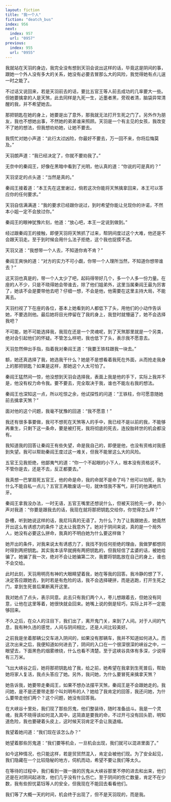 ```yaml
---
layout: fiction
title: "我一个人"
fiction: "deatch_bus"
index: 956
next:
  index: 957
  url: "0957"
previous:
  index: 955
  url: "0955"
---
```

我就站在天羽的身边，我完全没有想到天羽会说出这样的话，毕竟这是阴间的事，跟她一个外人没有多大的关系，她没有必要去冒那么大的风险，我觉得她有点儿逞一时之能了。

不过话又说回来，若是天羽前去的话，要比五官王等人前去成功的几率要大一些。但她要擒拿的人是天煞，此去同样是九死一生，近墨者黑，旁观者清，脑袋异常清醒的我，并不希望她去。

那把钥匙在她的身上，她要是出了意外，那我就无法打开生死之门了。另外作为朋友，我也不想她出事，不然她的弟弟谁来照顾。天羽是一个有主见的女孩，我改变不了她的想法，但我想劝劝她，让她不要去。

我慌忙对她小声道：“此行太过凶险，你最好不要去，万一回不来，你将后悔莫及。”

天羽朗声道：“我已经决定了，你就不要劝我了。”

无奈中的秦阎王，好像在黑暗中看到了光明，他认真的道：“你说的可是真的？”

天羽坚定的点头道：“当然是真的。”

秦阎王接着道：“本王先在这里谢过，倘若这次你能将天煞擒拿回来，本王可以答应你的任何要求。”

天羽自信满满道：“我的要求已经跟你说过，到时希望你能让兑现你的许诺，不然本小姐一定不会放过你。”

秦阎王的眼神犹豫片刻，他道：“放心吧，本王一定说到做到。”

经过跟秦阎王的接触，即便天羽将天煞抓了过来，帮阴间度过这个大难，他还是不会跟天羽走。至于到时候会用什么法子拒绝，这个我也捉摸不透。

天羽又道：“我想带一个人去，不知道你肯不肯？”

秦阎王爽快的道：“对方的实力不可小觑，你带一个人理所当然，不知道你想带谁去？”

这天羽也真是的，带一个人太少了吧，起码得带好几个，多一个人多一份力量。在座的人不少，只是不晓得她会带谁去，除了他们姐弟外，这里当属秦阎王最为厉害了，她该不会是要带他去吧？仔细一想，不会是他，他需要在这里主持大局，不能离去。

天羽扫视了下在座的各位，基本上她看到的人都低下了头，用他们的小动作告诉她，不要选则他。最后她将目光停留在了我的身上，我登时就懵逼了，她不会选择我吧？

不可能，她不可能选择我，我现在还是一个灵魂呢，到了天煞那里就是一个另类，绝对会引起他们的怀疑。不管怎么样吧，我也低下了头，表示我不愿意去。

天羽忽然伸出手指，指着我对秦阎王道：“我要王铁柱跟我一块去。”

额，她还真选择了我，她选我干什么？她是不是想看着我死在外面，从而抢走我身上的那把钥匙？如果是这样，那她这个人太可怕了。

秦阎王猛然间一惊，他没想到天羽会选择我，表面上我是他的手下，实际上我并不是，他没有权力命令我。要不要去，完全取决于我，谁也不能左右我的想法。

秦阎王也深知这一点，所以吃惊之余，他试探性的问道：“王铁柱，你可愿意随她前去擒拿天煞？”

面对他的这个问题，我毫不犹豫的回道：“我不愿意！”

我还有很多事要做，我可不想死在天煞等人的手中，我已经不是以前的我，不能够再重生，只剩下这一条命，要是被打死，我将彻底的死去，连投胎转世的机会都没有。

我知道我的回答让秦阎王有些失望，命是我自己的，即便是他，也没有资格对我感到失望。我可以帮助秦阎王度过这一难关，但我不能冒这么大的风险。

五官王见我拒绝，他鄙夷气的道：“你一个不起眼的小下人，根本没有资格说不，不管你是去，还是不去，反正都要去。”

我真想一巴掌扇死五官王，他的命是命，我的命就不是命了吗？他可以怕死，我为什么不能自私一点儿？五官王再敢废话一句，就休怪我不客气，非打的他满地爪牙。

秦阎王拿我没办法，一时无语，五官王嘴里还想说什么，但被天羽抢先一步，她小声对我道：“你要是跟我去的话，我现在就将那把钥匙交给你，你觉得怎么样？”

卧槽，听到她说这样的话，我尼玛真的无语了。为什么？为了让我跟她去，她竟然开出这么有诱惑力的条件？这太让我意外了。她对于阴间来说，真的是一个局外人，她没有必要这么拼命，我真的不明白她为什么要这样做？

她开出的条件，对我来说太有诱惑力了，我找不到任何拒绝的理由，我做梦都想同时得到两把钥匙。其实我本该早就拥有两把钥匙的，但我轻信了孟婆的话，被她给骗了。她骗了我一次，绝对不会让她骗第二次，我要将钥匙放在自己的身上，谁也不会交给。

此时此刻，天羽用明亮有神的大眼睛望着我，她在等我的回答。我冷静的想了下，决定答应跟她去，到时若是有危险的话，我不会选择硬拼，而是逃跑，打开生死之门，拿到生死普后果断离开这里。

我对她点了点头，表示同意。此去只有我们两个人，枣儿想跟着去，但她没有同意，让他在这里等着，她很快就会回来。她嘴上说的倒是轻巧，实际上并不一定能够回来。

不久之后，在众人的注目下，我们出了，离开鬼门关，来到了人间。对于人间的气息，我有种久违的感觉，人间与阴间相比，还是人间比较美好。

之前我是坐着那辆公交车进入阴间的，如果没有那辆车，我并不知道如何进入。而这次出来之后，我便知道如何进去了，阴间的入口在一个很深很深的峡谷之中，一眼望去，下面黑色的烟雾缭绕，什么也看不清楚。至于这峡谷具体有多深，少说得有三万米。

飞出大峡谷之后，她将那把钥匙给了我，给之前，她希望在我拿到生死普后，帮助她将家人复活，我点头答应了她。另外，我问她，为什么要冒死来擒拿天煞？

她告诉我，她要带走秦阎王，如果不想办法摆平天煞，秦阎王是不会跟她走的。我问她，是不是还要带走那个叫刘明布的人？她给了我肯定的回答，我还问她，为什么要带走他们两个？这个问题，她没有回答我。

在大峡谷十里处，我们现了那些厉鬼，他们整装待，随时准备战斗。我是一个灵魂，我真不晓得该如何混入其中，这简直是要我的命，不过开弓没有回头箭，明知道危险，我也要硬着头皮上，这时候天羽肯定不会让我退缩。

我望着她问道：“我们现在该怎么办？”

她望着那些厉鬼道：“我们要等机会，一旦机会出现，我们就可以混进里面了。”

如今这种情况，也只能这样，若是贸贸然混入，肯定会被他们现。为了安全起见，我们隐藏在一个比较隐秘的地方，伺机而动，希望不要让我们等太久。

在等待的过程中，我们看到一拨一拨的厉鬼从大峡谷那里不停的进去和出来，他们还是在对阴间起进攻，他们几乎没有什么伤亡。至于阴间的伤亡数量，肯定不在少数，我有些担忧葛钰等人的安全，但我现在不能回去看看他们。

我们等了大概一天的时间，机会终于出现了，但不是天羽现的，而是我。